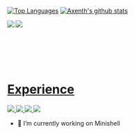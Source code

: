 <a href="https://github.com/axenth/github-readme-stats">

[![Top Languages](https://github-readme-stats.vercel.app/api/top-langs/?username=axenth&theme=dark)](https://github.com/axenth/github-readme-stats)
</a>
[![Axenth's github stats](https://github-readme-stats.vercel.app/api?username=axenth&count_private=false&theme=dark)](https://github.com/axenth/github-readme-stats)


<a href="https://github.com/axenth/github-readme-stats">
<img align="left" src="https://github-readme-stats.vercel.app/api/pin/?username=axenth&repo=axeLib&theme=dark" />
</a>
<a href="https://github.com/axenth/github-readme-stats">
<img align="left" src="https://github-readme-stats.vercel.app/api/pin/?username=axenth&repo=printf&theme=dark" />
</a>
<br><br><br><br><br><br>
<a href="https://github.com/axenth/github-readme-stats">

# Experience
![](https://img.shields.io/badge/OS-Linux-informational?style=flat&logo=Linux&logoColor=white&color=2bbc8a)
![](https://img.shields.io/badge/OS-MacOS-informational?style=flat&logo=Apple&logoColor=white&color=2bbc8a)
![](https://img.shields.io/badge/Language-C-informational?style=flat&logo=C&logoColor=white&color=2bbc8a)
![](https://img.shields.io/badge/IDE-VSCode-informational?style=flat&logo=visual-studio-code&logoColor=white&color=2bbc8a)
</a>

- 🔭 I’m currently working on Minishell
